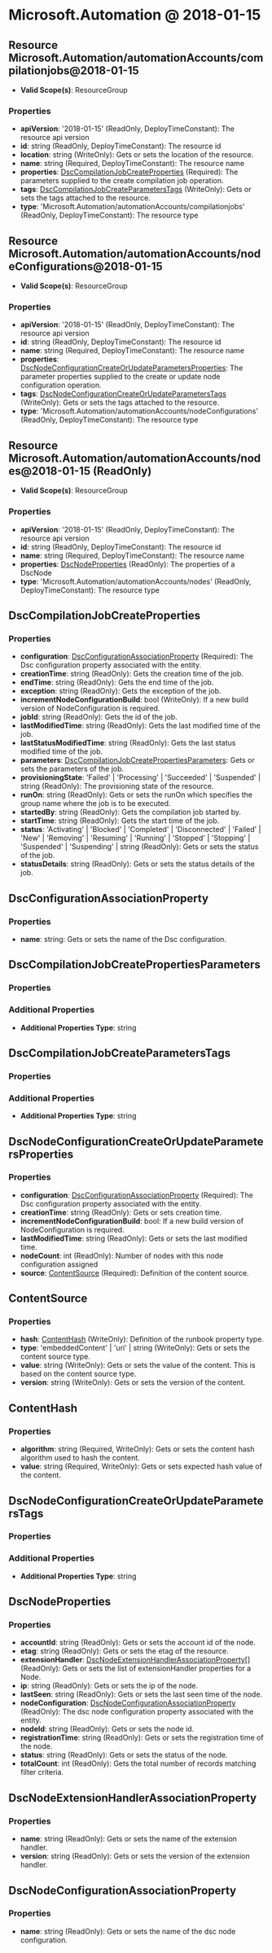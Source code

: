 # Microsoft.Automation @ 2018-01-15

## Resource Microsoft.Automation/automationAccounts/compilationjobs@2018-01-15
* **Valid Scope(s)**: ResourceGroup
### Properties
* **apiVersion**: '2018-01-15' (ReadOnly, DeployTimeConstant): The resource api version
* **id**: string (ReadOnly, DeployTimeConstant): The resource id
* **location**: string (WriteOnly): Gets or sets the location of the resource.
* **name**: string (Required, DeployTimeConstant): The resource name
* **properties**: [DscCompilationJobCreateProperties](#dsccompilationjobcreateproperties) (Required): The parameters supplied to the create compilation job operation.
* **tags**: [DscCompilationJobCreateParametersTags](#dsccompilationjobcreateparameterstags) (WriteOnly): Gets or sets the tags attached to the resource.
* **type**: 'Microsoft.Automation/automationAccounts/compilationjobs' (ReadOnly, DeployTimeConstant): The resource type

## Resource Microsoft.Automation/automationAccounts/nodeConfigurations@2018-01-15
* **Valid Scope(s)**: ResourceGroup
### Properties
* **apiVersion**: '2018-01-15' (ReadOnly, DeployTimeConstant): The resource api version
* **id**: string (ReadOnly, DeployTimeConstant): The resource id
* **name**: string (Required, DeployTimeConstant): The resource name
* **properties**: [DscNodeConfigurationCreateOrUpdateParametersProperties](#dscnodeconfigurationcreateorupdateparametersproperties): The parameter properties supplied to the create or update node configuration operation.
* **tags**: [DscNodeConfigurationCreateOrUpdateParametersTags](#dscnodeconfigurationcreateorupdateparameterstags) (WriteOnly): Gets or sets the tags attached to the resource.
* **type**: 'Microsoft.Automation/automationAccounts/nodeConfigurations' (ReadOnly, DeployTimeConstant): The resource type

## Resource Microsoft.Automation/automationAccounts/nodes@2018-01-15 (ReadOnly)
* **Valid Scope(s)**: ResourceGroup
### Properties
* **apiVersion**: '2018-01-15' (ReadOnly, DeployTimeConstant): The resource api version
* **id**: string (ReadOnly, DeployTimeConstant): The resource id
* **name**: string (Required, DeployTimeConstant): The resource name
* **properties**: [DscNodeProperties](#dscnodeproperties) (ReadOnly): The properties of a DscNode
* **type**: 'Microsoft.Automation/automationAccounts/nodes' (ReadOnly, DeployTimeConstant): The resource type

## DscCompilationJobCreateProperties
### Properties
* **configuration**: [DscConfigurationAssociationProperty](#dscconfigurationassociationproperty) (Required): The Dsc configuration property associated with the entity.
* **creationTime**: string (ReadOnly): Gets the creation time of the job.
* **endTime**: string (ReadOnly): Gets the end time of the job.
* **exception**: string (ReadOnly): Gets the exception of the job.
* **incrementNodeConfigurationBuild**: bool (WriteOnly): If a new build version of NodeConfiguration is required.
* **jobId**: string (ReadOnly): Gets the id of the job.
* **lastModifiedTime**: string (ReadOnly): Gets the last modified time of the job.
* **lastStatusModifiedTime**: string (ReadOnly): Gets the last status modified time of the job.
* **parameters**: [DscCompilationJobCreatePropertiesParameters](#dsccompilationjobcreatepropertiesparameters): Gets or sets the parameters of the job.
* **provisioningState**: 'Failed' | 'Processing' | 'Succeeded' | 'Suspended' | string (ReadOnly): The provisioning state of the resource.
* **runOn**: string (ReadOnly): Gets or sets the runOn which specifies the group name where the job is to be executed.
* **startedBy**: string (ReadOnly): Gets the compilation job started by.
* **startTime**: string (ReadOnly): Gets the start time of the job.
* **status**: 'Activating' | 'Blocked' | 'Completed' | 'Disconnected' | 'Failed' | 'New' | 'Removing' | 'Resuming' | 'Running' | 'Stopped' | 'Stopping' | 'Suspended' | 'Suspending' | string (ReadOnly): Gets or sets the status of the job.
* **statusDetails**: string (ReadOnly): Gets or sets the status details of the job.

## DscConfigurationAssociationProperty
### Properties
* **name**: string: Gets or sets the name of the Dsc configuration.

## DscCompilationJobCreatePropertiesParameters
### Properties
### Additional Properties
* **Additional Properties Type**: string

## DscCompilationJobCreateParametersTags
### Properties
### Additional Properties
* **Additional Properties Type**: string

## DscNodeConfigurationCreateOrUpdateParametersProperties
### Properties
* **configuration**: [DscConfigurationAssociationProperty](#dscconfigurationassociationproperty) (Required): The Dsc configuration property associated with the entity.
* **creationTime**: string (ReadOnly): Gets or sets creation time.
* **incrementNodeConfigurationBuild**: bool: If a new build version of NodeConfiguration is required.
* **lastModifiedTime**: string (ReadOnly): Gets or sets the last modified time.
* **nodeCount**: int (ReadOnly): Number of nodes with this node configuration assigned
* **source**: [ContentSource](#contentsource) (Required): Definition of the content source.

## ContentSource
### Properties
* **hash**: [ContentHash](#contenthash) (WriteOnly): Definition of the runbook property type.
* **type**: 'embeddedContent' | 'uri' | string (WriteOnly): Gets or sets the content source type.
* **value**: string (WriteOnly): Gets or sets the value of the content. This is based on the content source type.
* **version**: string (WriteOnly): Gets or sets the version of the content.

## ContentHash
### Properties
* **algorithm**: string (Required, WriteOnly): Gets or sets the content hash algorithm used to hash the content.
* **value**: string (Required, WriteOnly): Gets or sets expected hash value of the content.

## DscNodeConfigurationCreateOrUpdateParametersTags
### Properties
### Additional Properties
* **Additional Properties Type**: string

## DscNodeProperties
### Properties
* **accountId**: string (ReadOnly): Gets or sets the account id of the node.
* **etag**: string (ReadOnly): Gets or sets the etag of the resource.
* **extensionHandler**: [DscNodeExtensionHandlerAssociationProperty](#dscnodeextensionhandlerassociationproperty)[] (ReadOnly): Gets or sets the list of extensionHandler properties for a Node.
* **ip**: string (ReadOnly): Gets or sets the ip of the node.
* **lastSeen**: string (ReadOnly): Gets or sets the last seen time of the node.
* **nodeConfiguration**: [DscNodeConfigurationAssociationProperty](#dscnodeconfigurationassociationproperty) (ReadOnly): The dsc node configuration property associated with the entity.
* **nodeId**: string (ReadOnly): Gets or sets the node id.
* **registrationTime**: string (ReadOnly): Gets or sets the registration time of the node.
* **status**: string (ReadOnly): Gets or sets the status of the node.
* **totalCount**: int (ReadOnly): Gets the total number of records matching filter criteria.

## DscNodeExtensionHandlerAssociationProperty
### Properties
* **name**: string (ReadOnly): Gets or sets the name of the extension handler.
* **version**: string (ReadOnly): Gets or sets the version of the extension handler.

## DscNodeConfigurationAssociationProperty
### Properties
* **name**: string (ReadOnly): Gets or sets the name of the dsc node configuration.

